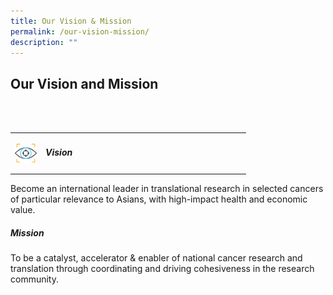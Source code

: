 ```yaml
---
title: Our Vision & Mission
permalink: /our-vision-mission/
description: ""
---
```

Our Vision and Mission
----------------------
<br><br>
<table>
<tbody><tr>
<td>
	<img align="left" style="width:35px" src="/images/stcc%20vision%20icon.png">
</td>
<td width="87%">
 <h5 align="left">Vision</h5>
</td>
</tr>
</tbody></table>
Become an international leader in translational research in selected cancers of particular relevance to Asians, with high-impact health and economic value.

##### Mission
To be a catalyst, accelerator &amp; enabler of national cancer research and translation through coordinating and driving cohesiveness in the research community.
